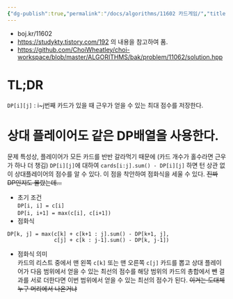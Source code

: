 ```yaml
---
{"dg-publish":true,"permalink":"/docs/algorithms/11602 카드게임/","title":"11602 카드게임"}
---
```


- boj.kr/11602
- https://studykty.tistory.com/192 의 내용을 참고하여 품.
- https://github.com/ChoiWheatley/choi-workspace/blob/master/ALGORITHMS/bak/problem/11062/solution.hpp

# TL;DR

`DP[i][j]` : i~j번째 카드가 있을 때 근우가 얻을 수 있는 최대 점수를 저장한다.

# 상대 플레이어도 같은 DP배열을 사용한다.

문제 특성상, 플레이어가 모든 카드를 반반 갈라먹기 때문에 (카드 개수가 홀수라면 근우가 하나 더 챙김) `DP[i][j]`에 대하여 `cards[i:j].sum() - DP[i][j]` 하면 턴 상관 없이 상대플레이어의 점수를 알 수 있다. 이 점을 착안하여 점화식을 세울 수 있다. ~~진짜 DP인지도 몰랐는데...~~

- 초기 조건  
`DP[i, i] = c[i]`  
`DP[i, i+1] = max(c[i], c[i+1])`
- 점화식

```
DP[k, j] = max(c[k] + c[k+1 : j].sum() - DP[k+1, j],
			   c[j] + c[k : j-1].sum() - DP[k, j-1])
```

- 점화식 의미  
카드의 리스트 중에서 맨 왼쪽 `c[k]` 또는 맨 오른쪽 `c[j]` 카드를 뽑고 상대 플레이어가 다음 범위에서 얻을 수 있는 최선의 점수를 해당 범위의 카드의 총합에서 뺀 결과를 서로 더한다면 이번 범위에서 얻을 수 있는 최선의 점수가 된다. ~~이거는 도대체 누구 머리에서 나온거냐~~
